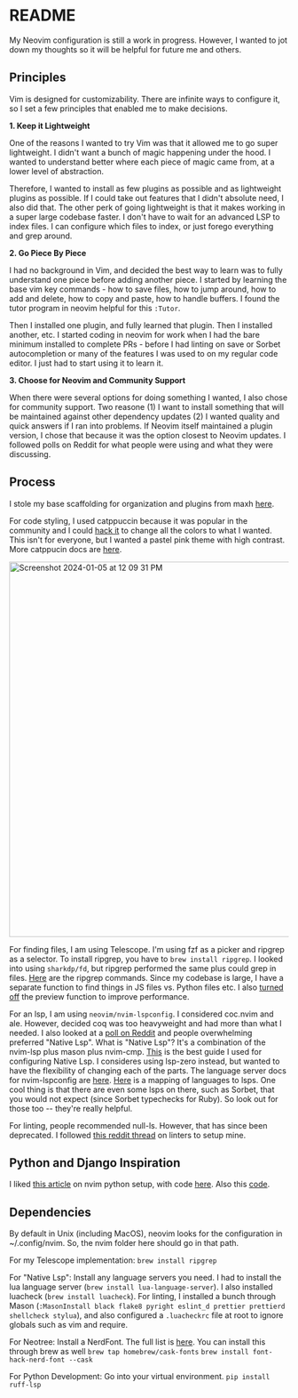 # README

My Neovim configuration is still a work in progress. However, I wanted to jot down my thoughts so it will be helpful for future me and others.

## Principles

Vim is designed for customizability. There are infinite ways to configure it, so I set a few principles that enabled me to make decisions.

**1. Keep it Lightweight**

One of the reasons I wanted to try Vim was that it allowed me to go super lightweight. I didn't want a bunch of magic happening under the hood. I wanted to understand better where each piece of magic came from, at a lower level of abstraction.

Therefore, I wanted to install as few plugins as possible and as lightweight plugins as possible. If I could take out features that I didn't absolute need, I also did that. The other perk of going lightweight is that it makes working in a super large codebase faster. I don't have to wait for an advanced LSP to index files. I can configure which files to index, or just forego everything and grep around.

**2. Go Piece By Piece**

I had no background in Vim, and decided the best way to learn was to fully understand one piece before adding another piece. I started by learning the base vim key commands - how to save files, how to jump around, how to add and delete, how to copy and paste, how to handle buffers. I found the tutor program in neovim helpful for this `:Tutor`.

Then I installed one plugin, and fully learned that plugin. Then I installed another, etc. I started coding in neovim for work when I had the bare minimum installed to complete PRs - before I had linting on save or Sorbet autocompletion or many of the features I was used to on my regular code editor. I just had to start using it to learn it.

**3. Choose for Neovim and Community Support**

When there were several options for doing something I wanted, I also chose for community support. Two reasone (1) I want to install something that will be maintained against other dependency updates (2) I wanted quality and quick answers if I ran into problems. If Neovim itself maintained a plugin version, I chose that because it was the option closest to Neovim updates. I followed polls on Reddit for what people were using and what they were discussing.

## Process

I stole my base scaffolding for organization and plugins from maxh [here](https://github.com/maxh/dotfiles/tree/main/.config/nvim).

For code styling, I used catppuccin because it was popular in the community and I could [hack it](https://github.com/catppuccin/nvim/discussions/323) to change all the colors to what I wanted. This isn't for everyone, but I wanted a pastel pink theme with high contrast. More catppucin docs are [here](https://catppuccin-website.vercel.app/ports/nvim).

<img width="675" alt="Screenshot 2024-01-05 at 12 09 31 PM" src="https://github.com/evelynting610/dotfiles/assets/8283768/8b0383eb-ff6a-432b-aae4-597a194f4565">

For finding files, I am using Telescope. I'm using fzf as a picker and ripgrep as a selector. To install ripgrep, you have to `brew install ripgrep`. I looked into using `sharkdp/fd`, but ripgrep performed the same plus could grep in files. [Here](https://github.com/BurntSushi/ripgrep/blob/master/GUIDE.md) are the ripgrep commands. Since my codebase is large, I have a separate function to find things in JS files vs. Python files etc. I also [turned off](https://www.reddit.com/r/neovim/comments/ltj8re/trying_out_telescopenvim/) the preview function to improve performance.

For an lsp, I am using `neovim/nvim-lspconfig`. I considered coc.nvim and ale. However, decided coq was too heavyweight and had more than what I needed. I also looked at a [poll on Reddit](https://www.reddit.com/r/neovim/comments/t1bwys/coc_lsp_or_ale_what_to_you_use_for_development/) and people overwhelming preferred "Native Lsp". What is "Native Lsp"? It's a combination of the nvim-lsp plus mason plus nvim-cmp. [This](https://levelup.gitconnected.com/configure-linting-formatting-and-autocompletion-in-neovim-a2cf15e2e04d) is the best guide I used for configuring Native Lsp. I consideres using lsp-zero instead, but wanted to have the flexibility of changing each of the parts.
The language server docs for nvim-lspconfig are [here](https://github.com/neovim/nvim-lspconfig/blob/master/doc/server_configurations.md#sorbet). [Here](https://microsoft.github.io/language-server-protocol/implementors/servers/) is a mapping of languages to lsps. One cool thing is that there are even some lsps on there, such as Sorbet, that you would not expect (since Sorbet typechecks for Ruby). So look out for those too -- they're really helpful.

For linting, people recommended null-ls. However, that has since been deprecated. I followed [this reddit thread](https://www.reddit.com/r/neovim/comments/15pj1oi/using_nvimlint_as_a_nullls_alternative_for_linters/) on linters to setup mine.

## Python and Django Inspiration

I liked [this article](https://www.siddharta.me/configuring-neovim-as-a-python-ide-2023.html) on nvim python setup, with code [here](https://github.com/siddhi/nvim/blob/43b3e4d91fb39a46c4272674e967513416219a4f/init.lua). Also this [code](https://github.com/lcfd/NaryaVim/tree/f761d30e8fb7cbb70c28c73a7c658611a2e91dab/lua).

## Dependencies

By default in Unix (including MacOS), neovim looks for the configuration in ~/.config/nvim. So, the nvim folder here should go in that path.

For my Telescope implementation: `brew install ripgrep`

For "Native Lsp": Install any language servers you need. I had to install the lua language server (`brew install lua-language-server`). I also installed luacheck (`brew install luacheck`). For linting, I installed a bunch through Mason (`:MasonInstall black flake8 pyright eslint_d prettier prettierd shellcheck stylua`), and also configured a `.luacheckrc` file at root to ignore globals such as vim and require.

For Neotree: Install a NerdFont. The full list is [here](https://www.nerdfonts.com/font-downloads). You can install this through brew as well
`brew tap homebrew/cask-fonts`
`brew install font-hack-nerd-font --cask`

For Python Development: Go into your virtual environment. `pip install ruff-lsp`

